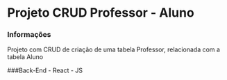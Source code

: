 # Projeto CRUD Professor - Aluno

### Informações
  Projeto com CRUD de criação de uma tabela Professor, relacionada com a tabela Aluno
  
  ###Back-End - React - JS
